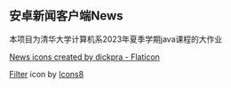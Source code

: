 ## 安卓新闻客户端News

本项目为清华大学计算机系2023年夏季学期java课程的大作业

<a href="https://www.flaticon.com/free-icons/news" title="news icons">News icons created by dickpra - Flaticon</a>

<a target="_blank" href="https://icons8.com/icon/14192/filter">Filter</a> icon by <a target="_blank" href="https://icons8.com">Icons8</a>